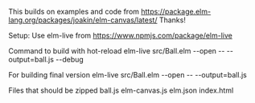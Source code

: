 This builds on examples and code from https://package.elm-lang.org/packages/joakin/elm-canvas/latest/
Thanks!

Setup:
Use elm-live from https://www.npmjs.com/package/elm-live

Command to build with hot-reload
elm-live src/Ball.elm --open -- --output=ball.js --debug

For building final version
elm-live src/Ball.elm --open -- --output=ball.js

Files that should be zipped
ball.js
elm-canvas.js
elm.json
index.html